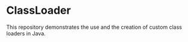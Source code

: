 # ClassLoader

This repository demonstrates the use and the creation of custom class loaders in Java.